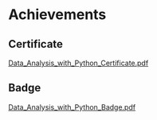 

# Achievements
## Certificate
[Data_Analysis_with_Python_Certificate.pdf](https://prod-files-secure.s3.us-west-2.amazonaws.com/03e82b26-cccb-4906-bb56-adabcbdc0655/1aa3a050-2338-4a85-85d5-899bad17a31c/Data_Analysis_with_Python_Certificate.pdf?X-Amz-Algorithm=AWS4-HMAC-SHA256&X-Amz-Content-Sha256=UNSIGNED-PAYLOAD&X-Amz-Credential=ASIAZI2LB466V6KEBUHS%2F20250205%2Fus-west-2%2Fs3%2Faws4_request&X-Amz-Date=20250205T010923Z&X-Amz-Expires=3600&X-Amz-Security-Token=IQoJb3JpZ2luX2VjECAaCXVzLXdlc3QtMiJGMEQCIBGBw%2F6w1QFxcVAwrlkrVVO6hcJumfzdEoLgk4%2BkWdO5AiAnRTiPJ%2BApNIRpWX2WyCxw0FBUaduizHC1aWNlOASdWCr%2FAwg5EAAaDDYzNzQyMzE4MzgwNSIMWI%2FW9KnTnZszk1wpKtwDrCBrbjJT%2BcUEEddU1sIoHQDFRUP6mFUsyyOe5VQ5zepPsqcXwp3qMl3kvuupLRVT9m%2FRi5GB9BqLFObe7bxNiNIA7R6qszlEEISjFsuOYtT3H%2BpGS7SsggkFNVWoycWW2G1YgpcZgX4%2FfAP43OKLe7wRQQBF0CwblIVdB8nkR%2BolnXVEJLQX84HWyG%2FOFXgpdpAnXjjPBc1aHaWNB%2BjLUPyUL4rZqEulGCXrMlrYoOWx9oUL16b%2BDqPABpdPIC6Qlp4h%2FmvH0WIhHMRxwlmhAThGF1%2Fn6zOWoZ2qaacZ8pHByqqPlaPSNVHrhweMZXnYhWyVm%2BBjnZeXqJ7dQT8B7fJrlYyeYXdNsHPEHo4kWEGbidt64RRYKXTXITZ9UVGZKn%2FY4lySKOSWzI6nVpfjss81SzVt5uap0BIZ%2BOeLt566lYS%2BBDPw0pbn7DJufSGg7WQkvZ0wQVoC%2F9q0waoZcDj%2BSRpxnkXv1RyRrnEJ%2Fg%2BTkjhGTzMoYzS%2Bm3ft8XZxssb1azW3V7czBeWrViyPRC%2BeMf2c0K1MI%2BUcgRPwg8zTzYzt80Z%2BF0TJzkQvTmyXVCi6ZWWSlpsmtY2E02I0sPqX6GlJY9ACB3zjVsT9ewMe1iSZepy83%2FHTEQ8w%2BsyKvQY6pgHFGdsV5sjqqKg6%2Ffd2Ucck6VW8tgpZnp9JGKRhwIfNYfqfsu8y0vIUF79OcAX0UPMkw7JcxWOyG3O9r3BKHIWQYFTJjOpsoSDHklvT%2BqFEAGS0sUU8mZm6WNPYW%2B4b9JovD7lh5VOPse2NIVI8uMdKaW%2FW%2FfMSy3ZKmT6%2BJhMU2Ak49NOma4sDwlRUTgy3OcdgRp0r7uL46A8OYa3DRcusKA4bEG5L&X-Amz-Signature=cb977b37622ef2f28ac347f9b2c1fb30646a3f0e20fd119658388e05d57808d4&X-Amz-SignedHeaders=host&x-id=GetObject)
## Badge
[Data_Analysis_with_Python_Badge.pdf](https://prod-files-secure.s3.us-west-2.amazonaws.com/03e82b26-cccb-4906-bb56-adabcbdc0655/4fa9bcf8-b584-40dd-8775-c0bfadf6a6f0/Data_Analysis_with_Python_Badge.pdf?X-Amz-Algorithm=AWS4-HMAC-SHA256&X-Amz-Content-Sha256=UNSIGNED-PAYLOAD&X-Amz-Credential=ASIAZI2LB466V6KEBUHS%2F20250205%2Fus-west-2%2Fs3%2Faws4_request&X-Amz-Date=20250205T010923Z&X-Amz-Expires=3600&X-Amz-Security-Token=IQoJb3JpZ2luX2VjECAaCXVzLXdlc3QtMiJGMEQCIBGBw%2F6w1QFxcVAwrlkrVVO6hcJumfzdEoLgk4%2BkWdO5AiAnRTiPJ%2BApNIRpWX2WyCxw0FBUaduizHC1aWNlOASdWCr%2FAwg5EAAaDDYzNzQyMzE4MzgwNSIMWI%2FW9KnTnZszk1wpKtwDrCBrbjJT%2BcUEEddU1sIoHQDFRUP6mFUsyyOe5VQ5zepPsqcXwp3qMl3kvuupLRVT9m%2FRi5GB9BqLFObe7bxNiNIA7R6qszlEEISjFsuOYtT3H%2BpGS7SsggkFNVWoycWW2G1YgpcZgX4%2FfAP43OKLe7wRQQBF0CwblIVdB8nkR%2BolnXVEJLQX84HWyG%2FOFXgpdpAnXjjPBc1aHaWNB%2BjLUPyUL4rZqEulGCXrMlrYoOWx9oUL16b%2BDqPABpdPIC6Qlp4h%2FmvH0WIhHMRxwlmhAThGF1%2Fn6zOWoZ2qaacZ8pHByqqPlaPSNVHrhweMZXnYhWyVm%2BBjnZeXqJ7dQT8B7fJrlYyeYXdNsHPEHo4kWEGbidt64RRYKXTXITZ9UVGZKn%2FY4lySKOSWzI6nVpfjss81SzVt5uap0BIZ%2BOeLt566lYS%2BBDPw0pbn7DJufSGg7WQkvZ0wQVoC%2F9q0waoZcDj%2BSRpxnkXv1RyRrnEJ%2Fg%2BTkjhGTzMoYzS%2Bm3ft8XZxssb1azW3V7czBeWrViyPRC%2BeMf2c0K1MI%2BUcgRPwg8zTzYzt80Z%2BF0TJzkQvTmyXVCi6ZWWSlpsmtY2E02I0sPqX6GlJY9ACB3zjVsT9ewMe1iSZepy83%2FHTEQ8w%2BsyKvQY6pgHFGdsV5sjqqKg6%2Ffd2Ucck6VW8tgpZnp9JGKRhwIfNYfqfsu8y0vIUF79OcAX0UPMkw7JcxWOyG3O9r3BKHIWQYFTJjOpsoSDHklvT%2BqFEAGS0sUU8mZm6WNPYW%2B4b9JovD7lh5VOPse2NIVI8uMdKaW%2FW%2FfMSy3ZKmT6%2BJhMU2Ak49NOma4sDwlRUTgy3OcdgRp0r7uL46A8OYa3DRcusKA4bEG5L&X-Amz-Signature=28a55d8219dca986ffdd72efe2d711702607f52a29b9c4482c9e43e3bb3197e5&X-Amz-SignedHeaders=host&x-id=GetObject)
